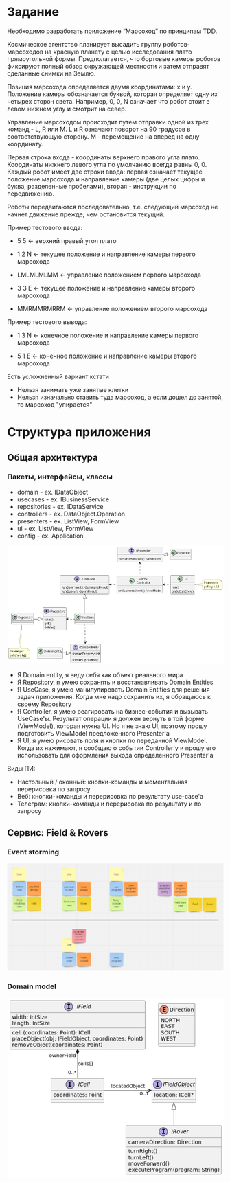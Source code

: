 # Задание
Необходимо разработать приложение “Марсоход” по принципам TDD.

Космическое агентство планирует высадить группу роботов-марсоходов на красную планету с целью исследования плато прямоугольной формы. Предполагается, что бортовые камеры роботов фиксируют полный обзор окружающей местности и затем отправят сделанные снимки на Землю.

Позиция марсохода определяется двумя координатами: x и y. Положение камеры обозначается буквой, которая определяет одну из четырех сторон света. Например, 0, 0, N означает что робот стоит в левом нижнем углу и смотрит на север.

Управление марсоходом происходит путем отправки одной из трех команд - L, R или M. L и R означают поворот на 90 градусов в соответствующую сторону. M - перемещение на вперед на одну координату.

Первая строка входа - координаты верхнего правого угла плато. Координаты нижнего левого угла по умолчанию всегда равны 0, 0. Каждый робот имеет две строки ввода: первая означает текущее положение марсохода и направление камеры (две целых цифры и буква, разделенные пробелами), вторая - инструкции по передвижению.

Роботы передвигаются последовательно, т.е. следующий марсоход не начнет движение прежде, чем остановится текущий.

Пример тестового ввода:

* 5 5 ← верхний правый угол плато


* 1 2 N  ← текущее положение и направление камеры первого марсохода
* LMLMLMLMM ← управление положением первого марсохода


* 3 3 E ← текущее положение и направление камеры второго марсохода
* MMRMMRMRRM ← управление положением второго марсохода

Пример тестового вывода:

* 1 3 N ← конечное положение и направление камеры первого марсохода

* 5 1 E ← конечное положение и направление камеры второго марсохода

Есть усложненный вариант кстати
* Нельзя занимать уже занятые клетки
* Нельзя изначально ставить туда марсоход, а если дошел до занятой, то марсоход "упирается"

# Структура приложения

## Общая архитектура

### Пакеты, интерфейсы, классы

* domain - ex. IDataObject
* usecases - ex. IBusinessService
* repositories - ex. IDataService
* controllers - ex. DataObject.Operation
* presenters - ex. ListView, FormView 
* ui - ex. ListView, FormView
* config - ex. Application

![CleanArchitecture.png](./src/diagrams/CleanArchitecture.png)

+ Я Domain entity, я веду себя как объект реального мира
+ Я Repository, я умею сохранять и восстанавливать Domain Entities
+ Я UseCase, я умею манипулировать Domain Entities для решения задач приложения. Когда мне надо сохранить их, я обращаюсь к своему Repository
+ Я Controller, я умею реагировать на бизнес-события и вызывать UseCase'ы. Результат операции я должен вернуть в той форме (ViewModel), которая нужна UI. Но я не знаю UI, поэтому прошу подготовить ViewModel предложенного Presenter'а
+ Я UI, я умею рисовать поля и кнопки по переданной ViewModel. Когда их нажимают, я сообщаю о событии Controller'у и прошу его использовать для оформления выхода определенного Presenter'а

Виды ПИ:
+ Настольный / оконный: кнопки-команды и моментальная перерисовка по запросу
+ Веб: кнопки-команды и перерисовка по результату use-case'а
+ Телеграм: кнопки-команды и перерисовка по результату и по запросу

## Сервис: Field & Rovers
### Event storming
![EventStorming.png](./src/diagrams/EventStorming.png)

### Domain model
![DomainModel.png](./src/diagrams/DomainModel.png)